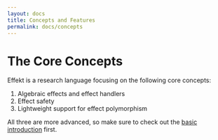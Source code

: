 ```yaml
---
layout: docs
title: Concepts and Features
permalink: docs/concepts
---
```


# The Core Concepts

Effekt is a research language focusing on the following core concepts:

1. Algebraic effects and effect handlers
2. Effect safety
3. Lightweight support for effect polymorphism

All three are more advanced, so make sure to check out the [basic introduction](../)
first.
